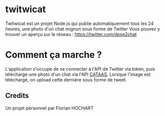 # twitwicat

Twitwicat est un projet Node.js qui publie automatiquement tous les 24 heures, une photo d'un chat mignon sous forme de Twitter
Vous pouvez y trouver un aperçu sur le réseau : https://twitter.com/dose2chat

# Comment ça marche ?
L'application s'occupe de se connecter à l'API de Twitter via token, puis télécharge une photo d'un chat via l'API [CATAAS](https://cataas.com/).
Lorsque l'image est téléchargé, on upload cette dernière sous forme de tweet.

## Credits
Un projet personnel par Florian HOCHART
